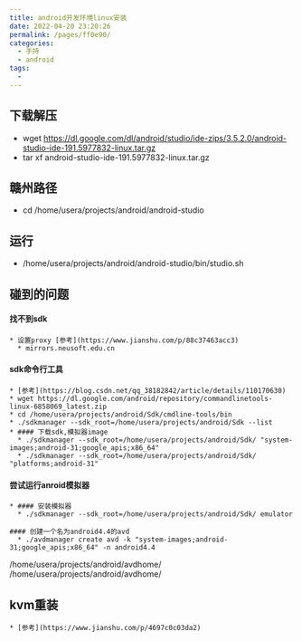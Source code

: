 ```yaml
---
title: android开发环境linux安装
date: 2022-04-20 23:20:26
permalink: /pages/ff0e90/
categories:
  - 手持
  - android
tags:
  - 
---
```





## 下载解压
  * wget https://dl.google.com/dl/android/studio/ide-zips/3.5.2.0/android-studio-ide-191.5977832-linux.tar.gz
  * tar xf android-studio-ide-191.5977832-linux.tar.gz 


## 赣州路径
  * cd /home/usera/projects/android/android-studio

## 运行
  * /home/usera/projects/android/android-studio/bin/studio.sh




## 碰到的问题
  #### 找不到sdk
    * 设置proxy [参考](https://www.jianshu.com/p/88c37463acc3)
      * mirrors.neusoft.edu.cn
  #### sdk命令行工具
    * [参考](https://blog.csdn.net/qq_38182842/article/details/110170630)
    * wget https://dl.google.com/android/repository/commandlinetools-linux-6858069_latest.zip
    * cd /home/usera/projects/android/Sdk/cmdline-tools/bin
    * ./sdkmanager --sdk_root=/home/usera/projects/android/Sdk --list
    * #### 下载sdk,模拟器image
      * ./sdkmanager --sdk_root=/home/usera/projects/android/Sdk/ "system-images;android-31;google_apis;x86_64"
      * ./sdkmanager --sdk_root=/home/usera/projects/android/Sdk/ "platforms;android-31"
  
  #### 尝试运行anroid模拟器
    * #### 安装模拟器
      * ./sdkmanager --sdk_root=/home/usera/projects/android/Sdk/ emulator

    #### 创建一个名为android4.4的avd
      * ./avdmanager create avd -k "system-images;android-31;google_apis;x86_64" -n android4.4

/home/usera/projects/android/avdhome/
/home/usera/projects/android/avdhome/


  ## kvm重装
    * [参考](https://www.jianshu.com/p/4697c0c03da2)


